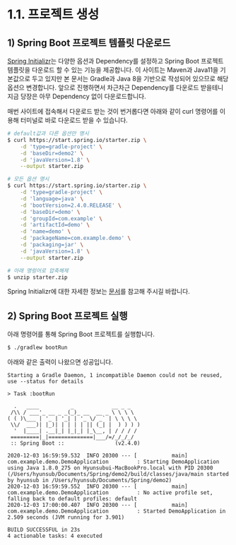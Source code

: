 # 1.1. 프로젝트 생성

## 1\) Spring Boot 프로젝트 템플릿 다운로드

[Spring Initializr](https://start.spring.io/)는 다양한 옵션과 Dependency를 설정하고 Spring Boot 프로젝트 템플릿을 다운로드 할 수 있는 기능을 제공합니다. 이 사이트는 Maven과 Java11을 기본값으로 두고 있지만 본 문서는 Gradle과 Java 8을 기반으로 작성되어 있으므로 해당 옵션으 변경합니다. 앞으로 진행하면서 차근차근 Dependency를 다운로드 받을테니 지금 당장은 아무 Dependency 없이 다운로드합니다.

매번 사이트에 접속해서 다운로드 받는 것이 번거롭다면 아래와 같이 curl 명령어를 이용해 터미널로 바로 다운로드 받을 수 있습니다.

```bash
# default값과 다른 옵션만 명시
$ curl https://start.spring.io/starter.zip \
    -d 'type=gradle-project' \
    -d 'baseDir=demo2' \
    -d 'javaVersion=1.8' \
    --output starter.zip

# 모든 옵션 명시
$ curl https://start.spring.io/starter.zip \
    -d 'type=gradle-project' \
    -d 'language=java' \
    -d 'bootVersion=2.4.0.RELEASE' \
    -d 'baseDir=demo' \
    -d 'groupId=com.example' \
    -d 'artifactId=demo' \
    -d 'name=demo' \
    -d 'packageName=com.example.demo' \
    -d 'packaging=jar' \
    -d 'javaVersion=1.8' \
    --output starter.zip

# 아래 명렁어로 압축해제
$ unzip starter.zip
```

Spring Initializr에 대한 자세한 정보는 [문서](https://docs.spring.io/initializr/docs/current/reference/html/)를 참고해 주시길 바랍니다.

## 2\) Spring Boot 프로젝트 실행

아래 명령어를 통해 Spring Boot 프로젝트를 실행합니다.

```bash
$ ./gradlew bootRun
```

아래와 같은 출력이 나왔으면 성공입니다.

```text
Starting a Gradle Daemon, 1 incompatible Daemon could not be reused, use --status for details

> Task :bootRun

  .   ____          _            __ _ _
 /\\ / ___'_ __ _ _(_)_ __  __ _ \ \ \ \
( ( )\___ | '_ | '_| | '_ \/ _` | \ \ \ \
 \\/  ___)| |_)| | | | | || (_| |  ) ) ) )
  '  |____| .__|_| |_|_| |_\__, | / / / /
 =========|_|==============|___/=/_/_/_/
 :: Spring Boot ::                (v2.4.0)

2020-12-03 16:59:59.532  INFO 20300 --- [           main] com.example.demo.DemoApplication         : Starting DemoApplication using Java 1.8.0_275 on Hyunsubui-MacBookPro.local with PID 20300 (/Users/hyunsub/Documents/Spring/demo2/build/classes/java/main started by hyunsub in /Users/hyunsub/Documents/Spring/demo2)
2020-12-03 16:59:59.552  INFO 20300 --- [           main] com.example.demo.DemoApplication         : No active profile set, falling back to default profiles: default
2020-12-03 17:00:00.407  INFO 20300 --- [           main] com.example.demo.DemoApplication         : Started DemoApplication in 2.509 seconds (JVM running for 3.901)

BUILD SUCCESSFUL in 23s
4 actionable tasks: 4 executed
```

